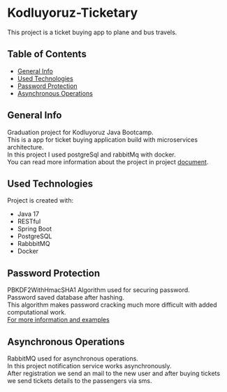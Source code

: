 # Kodluyoruz-Ticketary

This project is a ticket buying app to plane and bus travels.

## Table of Contents
* [General Info](#general-info)
* [Used Technologies](#used-technologies)
* [Password Protection](#password-protection)
* [Asynchronous Operations](#asynchronous-operations)

## General Info
Graduation project for Kodluyoruz Java Bootcamp.<br />
This is a app for ticket buying application build with microservices architecture.<br />
In this project I used postgreSql and rabbitMq with docker.<br />
You can read more information about the project in project [document](https://github.com/erenduzova/Kodluyoruz-Ticketary/blob/master/kodluyoruz-project-details.pdf).

## Used Technologies
Project is created with:
* Java 17
* RESTful
* Spring Boot
* PostgreSQL
* RabbbitMQ
* Docker

## Password Protection
PBKDF2WithHmacSHA1 Algorithm used for securing password.<br />
Password saved database after hashing.<br />
This algorithm makes password cracking much more difficult with added computational work.<br />
[For more information and examples](https://howtodoinjava.com/java/java-security/how-to-generate-secure-password-hash-md5-sha-pbkdf2-bcrypt-examples/#5-hashes-using-bcrypt-and-scrypt)

## Asynchronous Operations
RabbitMQ used for asynchronous operations.<br />
In this project notification service works asynchronously.<br />
After registration we send an mail to the new user and after buying tickets we send tickets details to the passengers via sms.<br />
